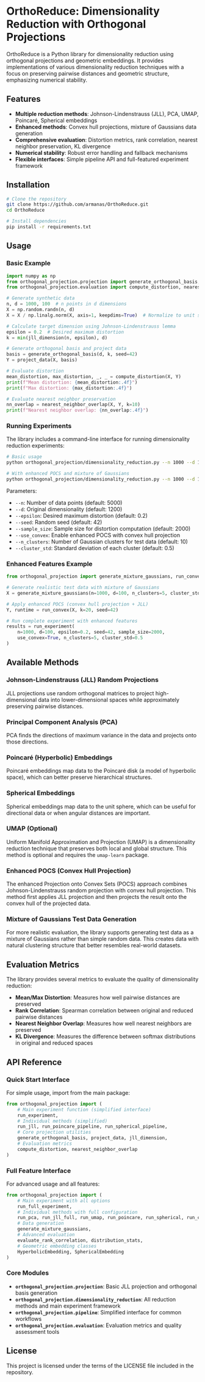 # OrthoReduce: Dimensionality Reduction with Orthogonal Projections

OrthoReduce is a Python library for dimensionality reduction using orthogonal projections and geometric embeddings. It provides implementations of various dimensionality reduction techniques with a focus on preserving pairwise distances and geometric structure, emphasizing numerical stability.

## Features

- **Multiple reduction methods**: Johnson-Lindenstrauss (JLL), PCA, UMAP, Poincaré, Spherical embeddings
- **Enhanced methods**: Convex hull projections, mixture of Gaussians data generation
- **Comprehensive evaluation**: Distortion metrics, rank correlation, nearest neighbor preservation, KL divergence
- **Numerical stability**: Robust error handling and fallback mechanisms
- **Flexible interfaces**: Simple pipeline API and full-featured experiment framework

## Installation

```bash
# Clone the repository
git clone https://github.com/armanas/OrthoReduce.git
cd OrthoReduce

# Install dependencies
pip install -r requirements.txt
```

## Usage

### Basic Example

```python
import numpy as np
from orthogonal_projection.projection import generate_orthogonal_basis, project_data, jll_dimension
from orthogonal_projection.evaluation import compute_distortion, nearest_neighbor_overlap

# Generate synthetic data
n, d = 1000, 100  # n points in d dimensions
X = np.random.randn(n, d)
X = X / np.linalg.norm(X, axis=1, keepdims=True)  # Normalize to unit sphere

# Calculate target dimension using Johnson-Lindenstrauss lemma
epsilon = 0.2  # Desired maximum distortion
k = min(jll_dimension(n, epsilon), d)

# Generate orthogonal basis and project data
basis = generate_orthogonal_basis(d, k, seed=42)
Y = project_data(X, basis)

# Evaluate distortion
mean_distortion, max_distortion, _, _ = compute_distortion(X, Y)
print(f"Mean distortion: {mean_distortion:.4f}")
print(f"Max distortion: {max_distortion:.4f}")

# Evaluate nearest neighbor preservation
nn_overlap = nearest_neighbor_overlap(X, Y, k=10)
print(f"Nearest neighbor overlap: {nn_overlap:.4f}")
```

### Running Experiments

The library includes a command-line interface for running dimensionality reduction experiments:

```bash
# Basic usage
python orthogonal_projection/dimensionality_reduction.py --n 1000 --d 100

# With enhanced POCS and mixture of Gaussians
python orthogonal_projection/dimensionality_reduction.py --n 1000 --d 100 --use_convex --n_clusters 5 --cluster_std 0.5
```

Parameters:
- `--n`: Number of data points (default: 5000)
- `--d`: Original dimensionality (default: 1200)
- `--epsilon`: Desired maximum distortion (default: 0.2)
- `--seed`: Random seed (default: 42)
- `--sample_size`: Sample size for distortion computation (default: 2000)
- `--use_convex`: Enable enhanced POCS with convex hull projection
- `--n_clusters`: Number of Gaussian clusters for test data (default: 10)
- `--cluster_std`: Standard deviation of each cluster (default: 0.5)

### Enhanced Features Example

```python
from orthogonal_projection import generate_mixture_gaussians, run_convex, run_experiment

# Generate realistic test data with mixture of Gaussians
X = generate_mixture_gaussians(n=1000, d=100, n_clusters=5, cluster_std=0.5, seed=42)

# Apply enhanced POCS (convex hull projection + JLL)
Y, runtime = run_convex(X, k=20, seed=42)

# Run complete experiment with enhanced features
results = run_experiment(
    n=1000, d=100, epsilon=0.2, seed=42, sample_size=2000,
    use_convex=True, n_clusters=5, cluster_std=0.5
)
```

## Available Methods

### Johnson-Lindenstrauss (JLL) Random Projections

JLL projections use random orthogonal matrices to project high-dimensional data into lower-dimensional spaces while approximately preserving pairwise distances.

### Principal Component Analysis (PCA)

PCA finds the directions of maximum variance in the data and projects onto those directions.

### Poincaré (Hyperbolic) Embeddings

Poincaré embeddings map data to the Poincaré disk (a model of hyperbolic space), which can better preserve hierarchical structures.

### Spherical Embeddings

Spherical embeddings map data to the unit sphere, which can be useful for directional data or when angular distances are important.

### UMAP (Optional)

Uniform Manifold Approximation and Projection (UMAP) is a dimensionality reduction technique that preserves both local and global structure. This method is optional and requires the `umap-learn` package.

### Enhanced POCS (Convex Hull Projection)

The enhanced Projection onto Convex Sets (POCS) approach combines Johnson-Lindenstrauss random projection with convex hull projection. This method first applies JLL projection and then projects the result onto the convex hull of the projected data.

### Mixture of Gaussians Test Data Generation

For more realistic evaluation, the library supports generating test data as a mixture of Gaussians rather than simple random data. This creates data with natural clustering structure that better resembles real-world datasets.

## Evaluation Metrics

The library provides several metrics to evaluate the quality of dimensionality reduction:

- **Mean/Max Distortion**: Measures how well pairwise distances are preserved
- **Rank Correlation**: Spearman correlation between original and reduced pairwise distances
- **Nearest Neighbor Overlap**: Measures how well nearest neighbors are preserved
- **KL Divergence**: Measures the difference between softmax distributions in original and reduced spaces

## API Reference

### Quick Start Interface

For simple usage, import from the main package:

```python
from orthogonal_projection import (
    # Main experiment function (simplified interface)
    run_experiment,
    # Individual methods (simplified)
    run_jll, run_poincare_pipeline, run_spherical_pipeline,
    # Core projection utilities
    generate_orthogonal_basis, project_data, jll_dimension,
    # Evaluation metrics
    compute_distortion, nearest_neighbor_overlap
)
```

### Full Feature Interface

For advanced usage and all features:

```python
from orthogonal_projection import (
    # Main experiment with all options
    run_full_experiment,
    # Individual methods with full configuration
    run_pca, run_jll_full, run_umap, run_poincare, run_spherical, run_convex,
    # Data generation
    generate_mixture_gaussians,
    # Advanced evaluation
    evaluate_rank_correlation, distribution_stats,
    # Geometric embedding classes
    HyperbolicEmbedding, SphericalEmbedding
)
```

### Core Modules

- **`orthogonal_projection.projection`**: Basic JLL projection and orthogonal basis generation
- **`orthogonal_projection.dimensionality_reduction`**: All reduction methods and main experiment framework
- **`orthogonal_projection.pipeline`**: Simplified interface for common workflows
- **`orthogonal_projection.evaluation`**: Evaluation metrics and quality assessment tools

## License

This project is licensed under the terms of the LICENSE file included in the repository.